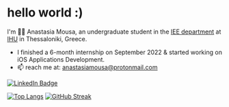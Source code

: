 <h1>
  hello world :)
</h1>

I'm 👩‍💻 Anastasia Mousa, an undergraduate student in the [IEE department](https://www.iee.ihu.gr/en/) at [IHU](https://www.ihu.gr/) in Thessaloniki, Greece.

- I finished a 6-month internship on September 2022 & started working on iOS Applications Development.
- 📫 reach me at: anastasiamousa@protonmail.com
<div id="badges">
  <a href="https://www.linkedin.com/in/anastasia-mousa">
    <img src="https://img.shields.io/badge/LinkedIn-blue?style=for-the-badge&logo=linkedin&logoColor=white" alt="LinkedIn Badge"/>
  </a>
 <br>
  
[![Top Langs](https://github-readme-stats.vercel.app/api/top-langs/?username=anastasiamousa&layout=compact)](https://github.com/anastasiamousa/github-readme-stats)
[![GitHub Streak](http://github-readme-streak-stats.herokuapp.com?user=anastasiamousa&theme=dark&background=000000)](https://git.io/streak-stats)

<!--
**anastasiamousa/anastasiamousa** is a ✨ _special_ ✨ repository because its `README.md` (this file) appears on your GitHub profile.
![Ana's GitHub stats](https://github-readme-stats.vercel.app/api?username=anastasiamousa&show_icons=true&theme=tokyonight)

Here are some ideas to get you started:

- 🔭 I’m currently working on ...
- 🌱 I’m currently learning ...
- 👯 I’m looking to collaborate on ...
- 🤔 I’m looking for help with ...
- 💬 Ask me about ...
- 📫 How to reach me: ...
- 😄 Pronouns: ...
- ⚡ Fun fact: ...
-->
